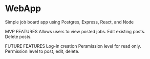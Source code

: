 # WebApp
Simple job board app using Postgres, Express, React, and Node

MVP FEATURES
  Allows users to view posted jobs.
  Edit existing posts.
  Delete posts.

FUTURE FEATURES
  Log-in creation
  Persmission level for read only.
  Permission level to post, edit, delete.
